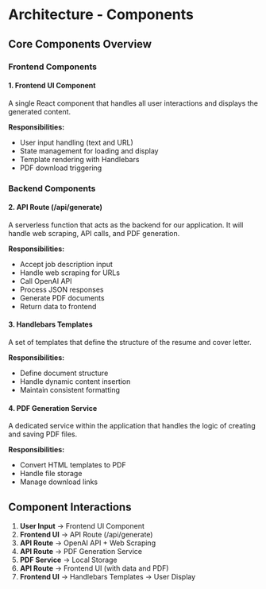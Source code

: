 # Architecture - Components

## Core Components Overview

### Frontend Components

#### 1. Frontend UI Component

A single React component that handles all user interactions and displays the generated content.

**Responsibilities:**

- User input handling (text and URL)
- State management for loading and display
- Template rendering with Handlebars
- PDF download triggering

### Backend Components

#### 2. API Route (/api/generate)

A serverless function that acts as the backend for our application. It will handle web scraping, API calls, and PDF generation.

**Responsibilities:**

- Accept job description input
- Handle web scraping for URLs
- Call OpenAI API
- Process JSON responses
- Generate PDF documents
- Return data to frontend

#### 3. Handlebars Templates

A set of templates that define the structure of the resume and cover letter.

**Responsibilities:**

- Define document structure
- Handle dynamic content insertion
- Maintain consistent formatting

#### 4. PDF Generation Service

A dedicated service within the application that handles the logic of creating and saving PDF files.

**Responsibilities:**

- Convert HTML templates to PDF
- Handle file storage
- Manage download links

## Component Interactions

1. **User Input** → Frontend UI Component
2. **Frontend UI** → API Route (/api/generate)
3. **API Route** → OpenAI API + Web Scraping
4. **API Route** → PDF Generation Service
5. **PDF Service** → Local Storage
6. **API Route** → Frontend UI (with data and PDF)
7. **Frontend UI** → Handlebars Templates → User Display
